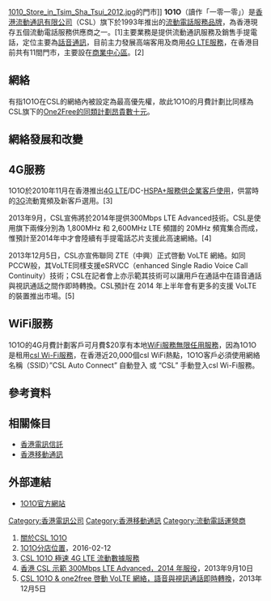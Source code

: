 [1010_Store_in_Tsim_Sha_Tsui_2012.jpg](https://zh.wikipedia.org/wiki/File:1010_Store_in_Tsim_Sha_Tsui_2012.jpg "fig:1010_Store_in_Tsim_Sha_Tsui_2012.jpg")的門市\]\]
**1O1O**（讀作「一零一零」）是[香港流動通訊有限公司](https://zh.wikipedia.org/wiki/香港流動通訊有限公司 "wikilink")（CSL）旗下於1993年推出的[流動電話服務品牌](https://zh.wikipedia.org/wiki/流動電話 "wikilink")，為香港現存五個流動電話服務供應商之一。\[1\]主要業務是提供流動通訊服務及銷售手提電話，定位主要為[話音通訊](../Page/語音.md "wikilink")，目前主力發展高端客用及商用[4G
LTE服務](https://zh.wikipedia.org/wiki/4G_LTE "wikilink")，在香港目前共有11間門市，主要設在[商業中心區](https://zh.wikipedia.org/wiki/中心商務區 "wikilink")。\[2\]

## 網絡

有指1O1O在CSL的網絡內被設定為最高優先權，故此1O1O的月費計劃比同樣為CSL旗下的[One2Free的同類計劃昂貴數十元](https://zh.wikipedia.org/wiki/One2Free "wikilink")。

## 網絡發展和改變

## 4G服務

1O1O於2010年11月在香港推出[4G
LTE](https://zh.wikipedia.org/wiki/4G_LTE "wikilink")/DC-[HSPA+服務供企業客戶使用](https://zh.wikipedia.org/wiki/HSPA+ "wikilink")，供當時的[3G](../Page/3G.md "wikilink")流動寬頻及新客戶選用。\[3\]

2013年9月，CSL宣佈將於2014年提供300Mbps LTE Advanced技術。CSL是使用旗下兩條分別為 1,800MHz 和
2,600MHz LTE 頻譜的 20MHz 頻寬集合而成，惟預計至2014年中才會陸續有手提電話芯片支援此高速網絡。\[4\]

2013年12月5日，CSL亦宣佈聯同 ZTE（中興）正式啓動 VoLTE
網絡。如同PCCW般，其VoLTE同樣支援eSRVCC（enhanced Single
Radio Voice Call
Continuity）技術；CSL在記者會上亦示範其技術可以讓用戶在通話中在語音通話與視訊通話之間作即時轉換。CSL預計在
2014 年上半年會有更多的支援 VoLTE 的裝置推出市場。\[5\]

## WiFi服務

1O1O的4G月費計劃客戶可月費$20享有本地[WiFi服務無限任用服務](https://zh.wikipedia.org/wiki/WiFi "wikilink")，因為1O1O是租用[csl
Wi-Fi服務](https://zh.wikipedia.org/wiki/csl_Wi-Fi "wikilink")，在香港近20,000個csl
WiFi熱點，1O1O客戶必須使用網絡名稱（SSID）”CSL Auto Connect” 自動登入 或 “CSL” 手動登入csl
Wi-Fi服務。

## 參考資料

## 相關條目

  - [香港電訊信託](https://zh.wikipedia.org/wiki/香港電訊信託 "wikilink")
  - [香港移動通訊](https://zh.wikipedia.org/wiki/香港移動通訊 "wikilink")

## 外部連結

  - [1O1O官方網站](http://1010.hkcsl.com/jsp/home/index.jsp)

[Category:香港電訊公司](https://zh.wikipedia.org/wiki/Category:香港電訊公司 "wikilink")
[Category:香港移動通訊](https://zh.wikipedia.org/wiki/Category:香港移動通訊 "wikilink")
[Category:流動電話運營商](https://zh.wikipedia.org/wiki/Category:流動電話運營商 "wikilink")

1.  [關於CSL 1O1O](http://1010.hkcsl.com/jsp/about1010/about1010.jsp)
2.  [1O1O分店位置](http://1010.hkcsl.com/jsp/about1010/contact.jsp)，2016-02-12
3.  [CSL 1O1O 極速 4G LTE
    流動數據服務](http://chinese.engadget.com/2011/05/26/csl-1010-4g-lte-trial-out/)
4.  [香港 CSL 示範 300Mbps LTE Advanced，2014
    年服役](http://chinese.engadget.com/2013/09/10/csl-300mbps-lte-advanced-cat-6/)，2013年9月10日
5.  [CSL 1O1O & one2free 啓動 VoLTE
    網絡，語音與視訊通話即時轉換](http://chinese.engadget.com/2013/12/04/csl-launch-volte/)，2013年12月5日
